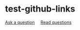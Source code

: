 # test-github-links


[Ask a question](../../issues/new) &nbsp;&nbsp;&nbsp; [Read questions](../../issues?q=is%3Aissue+is%3Aclosed)
